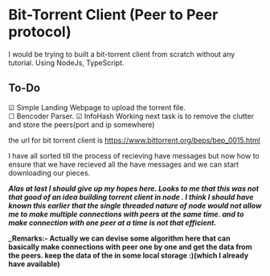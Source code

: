 # Bit-Torrent Client (Peer to Peer protocol)

I would be trying to built a bit-torrent client from scratch without any tutorial. Using NodeJs, TypeScript.

## To-Do

&#9745; Simple Landing Webpage to upload the torrent file.  
&#9744; Bencoder Parser. &#9745; InfoHash Working next task is to remove the clutter and store the peers(port and ip somewhere)

the url for bit torrent client is https://www.bittorrent.org/beps/bep_0015.html

I have all sorted till the process of recieving have messages but now how to ensure that we have recieved all the have messages and we can start downloading our pieces.

**_Alas at last I should give up my hopes here. Looks to me that this was not that good of an idea building torrent client in node . I think I should have known this earlier that the single threaded nature of node would not allow me to make multiple connections with peers at the same time. and to make connection with one peer at a time is not that efficient._**

**\_Remarks:- Actually we can devise some algorithm here that can basically make connections with peer one by one and get the data from the peers. keep the data of the in some local storage :)(which I already have available)**
